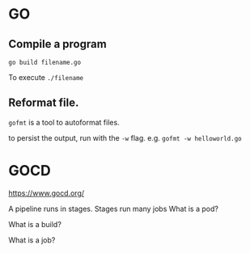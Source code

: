 # GO 

## Compile a program 

`go build filename.go`

To execute `./filename`

## Reformat file.

`gofmt` is a tool to autoformat files.

to persist the output, run with the `-w` flag. e.g. `gofmt -w helloworld.go`

# GOCD

https://www.gocd.org/ 

A pipeline runs in stages.
Stages run many jobs
What is a pod?


What is a build?


What is a job?

